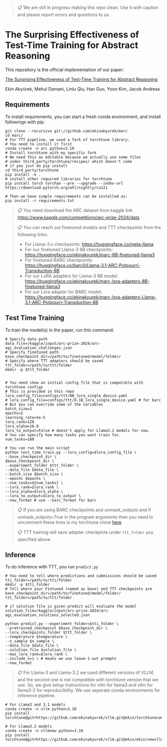 >📋 We are still in progress making this repo clean. Use it with caution and please report errors and questions to us.

# The Surprising Effectiveness of Test-Time Training for Abstract Reasoning

This repository is the official implementation of our paper:

[The Surprising Effectiveness of Test-Time Training for Abstract Reasoning](http://www.mit.edu/~akyurek/papers/ttt.pdf)

Ekin Akyürek, Mehul Damani, Linlu Qiu, Han Guo, Yoon Kim, Jacob Andreas

## Requirements

To install requirements, you can start a fresh conda environment, and install followings with pip:

```shell
git clone --recursive git://github.com/ekinakyurek/marc
cd marc/
# For TTT pipeline, we used a fork of torchtune library.
# You need to install it first
conda create -n arc python=3.10
# Install torchtune with my specific fork
# We need this as editable because we actually use some files
# under third_party/torchtune/recipes/ which doesn't come
# if you just do pip install
cd third_party/torchtune
pip install -e .
# install other required libraries for torchtune
pip install torch torchao --pre --upgrade --index-url https://download.pytorch.org/whl/nightly/cu121

# Then we have simple requirements can be installed as:
pip install -r requirements.txt
```

>📋 You need download the ARC dataset from kaggle link https://www.kaggle.com/competitions/arc-prize-2024/data

>📋 You can reach out finetuned models and TTT checkpoints from the following links:
> - For Llama-3.x checkpoints: https://huggingface.co/meta-llama
> - For our finetuned Llama-3 8B checkpoints: https://huggingface.co/ekinakyurek/marc-8B-finetuned-llama3
> - For finetuned BARC checkpoints: https://huggingface.co/barc0/Llama-3.1-ARC-Potpourri-Transduction-8B
> - For our LoRA adapters for Llama-3 8B model: https://huggingface.co/ekinakyurek/marc-lora-adapters-8B-finetuned-llama3
> - For our Lora adapter for BARC model: https://huggingface.co/ekinakyurek/marc-lora-adapters-Llama-3.1-ARC-Potpourri-Transduction-8B


## Test Time Training

To train the model(s) in the paper, run this command:

```shell
# Specify data path
data_file=/kaggle/input/arc-prize-2024/arc-agi_evaluation_challenges.json
# Specify finetuned path
base_checkpoint_dir=/path/to/finetuned/model/folder/
# Specify where TTT adapters should be saved
ttt_folder=/path/to/ttt/folder
mkdir -p $ttt_folder


# You need show an initial config file that is compatible with torchtune configs
# This is provided in this repo
lora_config_file=configs/ttt/8B_lora_single_device.yaml
# lora_config_file=configs/ttt/8.1B_lora_single_device.yaml # for barc
# But you can override some of the variables
batch_size=2
epochs=2
learning_rate=5e-5
lora_rank=128
lora_alpha=16.0
lora_to_output=False # doesn't apply for Llama3.2 models for now.
# You can specify how many tasks you want train for.
num_tasks=100

# You can run the main script
python test_time_train.py --lora_config=$lora_config_file \
--base_checkpoint_dir \
$base_checkpoint_dir \
--experiment_folder $ttt_folder \
--data_file $data_file \
--batch_size $batch_size \
--epochs $epochs \
--num_tasks=${num_tasks} \
--lora_rank=$lora_rank \
--lora_alpha=$lora_alpha \
--lora_to_output=$lora_to_output \
--new_format # use --barc_format for barc
```

> 📋 If you are using BARC checkpoints and unmask_outputs and if unmask_outputs=True in the program arguments
> then you need to uncomment these lines in my torchtune clone [here](https://github.com/ekinakyurek/torchtune/blob/efd85e000e83dcf6803c623cf83943e4a817377a/torchtune/models/llama3/_tokenizer.py#L51-L55)

>📋  TTT training will save adapter checkpints under `ttt_folder` you specified above.

## Inference

To do inference with TTT, you run `predict.py`

```shell
# You need to tell where predictions and submissions should be saved
tti_folder=/path/to/tti/folder
mkdir -p $tti_folder
# Tell where your Fintuned (named as base) and TTT checkpoints are
base_checkpoint_dir=/path/to/finetuned/model/folder/
ttt_folder=/path/to/ttt/folder

# if solution file is given predict will evaluate the model
solution_file=/kaggle/input/arc-prize-2024/arc-agi_evaluation_solutions_selected.json

python predict.py --experiment_folder=$tti_folder \
--pretrained_checkpoint $base_checkpoint_dir \
--lora_checkpoints_folder $ttt_folder \
--temperature $temperature \
--n_sample $n_sample \
--data_file $data_file \
--solution_file $solution_file \
--max_lora_rank=$lora_rank \
--include_n=1 \ # means we use leave-1-out prompts
--new_format
```

>📋  For Llama-3 and Llama-3.2 we used different versions of VLLM, and the second one is not compatible with torchtune version that we use. So, we give setup instructions for vllm for llama3 and vllm for llama3-2 for reproducibiltiy. We use seperate conda environments for inference pipeline.

```shell
# For Llama3 and 3.1 models
conda create -n vllm python=3.10
pip install torchtune@git+https://github.com/ekinakyurek/vllm.git@ekin/torchtunecompat
```

```shell
# For Llama3.2 models
conda create -n vllmnew python=3.10
pip install torchtune@git+https://github.com/ekinakyurek/vllm.git@ekin/ekin/newvllm
```
